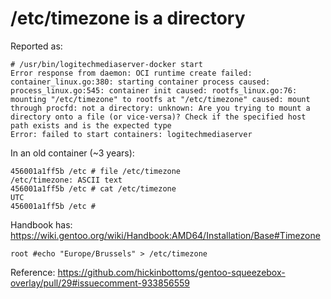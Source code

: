 
# /etc/timezone is a directory

Reported as:

```
# /usr/bin/logitechmediaserver-docker start
Error response from daemon: OCI runtime create failed: container_linux.go:380: starting container process caused: process_linux.go:545: container init caused: rootfs_linux.go:76: mounting "/etc/timezone" to rootfs at "/etc/timezone" caused: mount through procfd: not a directory: unknown: Are you trying to mount a directory onto a file (or vice-versa)? Check if the specified host path exists and is the expected type
Error: failed to start containers: logitechmediaserver
```

In an old container (~3 years):
```
456001a1ff5b /etc # file /etc/timezone 
/etc/timezone: ASCII text
456001a1ff5b /etc # cat /etc/timezone 
UTC
456001a1ff5b /etc #
```

Handbook has: https://wiki.gentoo.org/wiki/Handbook:AMD64/Installation/Base#Timezone

```
root #echo "Europe/Brussels" > /etc/timezone
```

Reference: https://github.com/hickinbottoms/gentoo-squeezebox-overlay/pull/29#issuecomment-933856559
